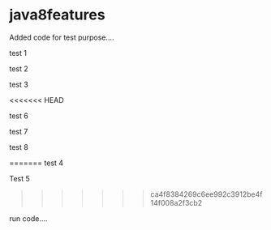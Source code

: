 # java8features



Added code for test purpose....

test 1

test 2

test 3

<<<<<<< HEAD


test 6 

test 7

test 8

=======
test 4 

Test 5
>>>>>>> ca4f8384269c6ee992c3912be4f14f008a2f3cb2

run code....

